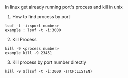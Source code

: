 In linux get already running port's process and kill in unix

1. How to find process by port
```
lsof -t -i:<port number>
example : lsof -t -i:3000
```

2. Kill Process
```
kill -9 <process number>
example kill -9 23451
```


3. Kill process by port number directly
```
kill -9 $(lsof -t -i:3000 -sTCP:LISTEN)
```
